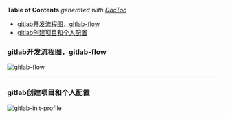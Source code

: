 <!-- START doctoc generated TOC please keep comment here to allow auto update -->
<!-- DON'T EDIT THIS SECTION, INSTEAD RE-RUN doctoc TO UPDATE -->
**Table of Contents**  *generated with [DocToc](https://github.com/thlorenz/doctoc)*

- [gitlab开发流程图，gitlab-flow](#gitlab%E5%BC%80%E5%8F%91%E6%B5%81%E7%A8%8B%E5%9B%BE%EF%BC%8Cgitlab-flow)
- [gitlab创建项目和个人配置](#gitlab%E5%88%9B%E5%BB%BA%E9%A1%B9%E7%9B%AE%E5%92%8C%E4%B8%AA%E4%BA%BA%E9%85%8D%E7%BD%AE)

<!-- END doctoc generated TOC please keep comment here to allow auto update -->

### gitlab开发流程图，gitlab-flow

![gitlab-flow](http://gitlab.iduoku.cn/QA/firstStation/raw/master/article-img/gitlab/git-flow.png)

***

### gitlab创建项目和个人配置

![gitlab-init-profile](http://gitlab.iduoku.cn/QA/firstStation/raw/master/article-img/gitlab/gitlab-init-profile.png)